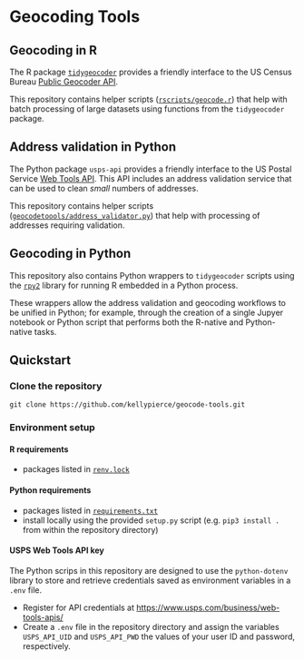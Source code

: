 # Geocoding Tools

## Geocoding in R

The R package [`tidygeocoder`](https://cran.r-project.org/web/packages/tidygeocoder/vignettes/tidygeocoder.html) provides a friendly interface to the US Census Bureau [Public Geocoder API](https://www2.census.gov/geo/pdfs/maps-data/data/FAQ_for_Census_Bureau_Public_Geocoder.pdf).

This repository contains helper scripts ([`rscripts/geocode.r`](https://github.com/kellypierce/geocode-tools/blob/main/rscripts/geocode.r)) that help with batch processing of large datasets using functions from the `tidygeocoder` package.

## Address validation in Python

The Python package `usps-api` provides a friendly interface to the US Postal Service [Web Tools API](https://www.usps.com/business/web-tools-apis/). This API includes an address validation service that can be used to clean *small* numbers of addresses.

This repository contains helper scripts ([`geocodetoools/address_validator.py`](https://github.com/kellypierce/geocode-tools/blob/main/geocodetools/address_validator.py)) that help with processing of addresses requiring validation.

## Geocoding in Python

This repository also contains Python wrappers to `tidygeocoder` scripts using the [`rpy2`](https://rpy2.github.io/) library for running R embedded in a Python process.

These wrappers allow the address validation and geocoding workflows to be unified in Python; for example, through the creation of a single Jupyer notebook or Python script that performs both the R-native and Python-native tasks.

## Quickstart

### Clone the repository

	git clone https://github.com/kellypierce/geocode-tools.git

### Environment setup

#### R requirements

- packages listed in [`renv.lock`](https://github.com/kellypierce/geocode-tools/blob/main/renv.lock)

#### Python requirements

- packages listed in [`requirements.txt`](https://github.com/kellypierce/geocode-tools/blob/main/requirements.txt)
- install locally using the provided `setup.py` script (e.g. `pip3 install .` from within the repository directory)

#### USPS Web Tools API key

The Python scrips in this repository are designed to use the `python-dotenv` library to store and retrieve credentials saved as environment variables in a `.env` file.

- Register for API credentials at https://www.usps.com/business/web-tools-apis/
- Create a `.env` file in the repository directory and assign the variables `USPS_API_UID` and `USPS_API_PWD` the values of your user ID and password, respectively.

